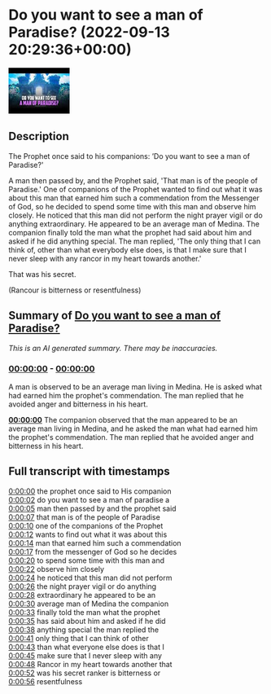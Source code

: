 # Do you want to see a man of Paradise? (2022-09-13 20:29:36+00:00)

![alt Do you want to see a man of Paradise?](SPLd1iCHxd8.jpg "Do you want to see a man of Paradise?")

## Description

The Prophet once said to his companions: ’Do you want to see a man of Paradise?'

A man then passed by, and the Prophet said, 'That man is of the people of Paradise.' One of companions of the Prophet wanted to find out what it was about this man that earned him such a commendation from the Messenger of God, so he decided to spend some time with this man and observe him closely. He noticed that this man did not perform the night prayer vigil or do anything extraordinary. He appeared to be an average man of Medina. The companion finally told the man what the prophet had said about him and asked if he did anything special. The man replied, 'The only thing that I can think of, other than what everybody else does, is that I make sure that I never sleep with any rancor in my heart towards another.'

That was his secret.

(Rancour is bitterness or resentfulness)

## Summary of [Do you want to see a man of Paradise?](https://www.youtube.com/watch?v=SPLd1iCHxd8)


*This is an AI generated summary. There may be inaccuracies. [](/)*

### [00:00:00](https://www.youtube.com/watch?v=SPLd1iCHxd8&t=0) - [00:00:00](https://www.youtube.com/watch?v=SPLd1iCHxd8&t=0)

A man is observed to be an average man living in Medina. He is asked what had earned him the prophet's commendation. The man replied that he avoided anger and bitterness in his heart.

**[00:00:00](https://www.youtube.com/watch?v=SPLd1iCHxd8&t=0)** The companion observed that the man appeared to be an average man living in Medina, and he asked the man what had earned him the prophet's commendation. The man replied that he avoided anger and bitterness in his heart.

## Full transcript with timestamps

[0:00:00](https://youtu.be/SPLd1iCHxd8?t=0) the prophet once said to His companion  
[0:00:02](https://youtu.be/SPLd1iCHxd8?t=2) do you want to see a man of paradise a  
[0:00:05](https://youtu.be/SPLd1iCHxd8?t=5) man then passed by and the prophet said  
[0:00:07](https://youtu.be/SPLd1iCHxd8?t=7) that man is of the people of Paradise  
[0:00:10](https://youtu.be/SPLd1iCHxd8?t=10) one of the companions of the Prophet  
[0:00:12](https://youtu.be/SPLd1iCHxd8?t=12) wants to find out what it was about this  
[0:00:14](https://youtu.be/SPLd1iCHxd8?t=14) man that earned him such a commendation  
[0:00:17](https://youtu.be/SPLd1iCHxd8?t=17) from the messenger of God so he decides  
[0:00:20](https://youtu.be/SPLd1iCHxd8?t=20) to spend some time with this man and  
[0:00:22](https://youtu.be/SPLd1iCHxd8?t=22) observe him closely  
[0:00:24](https://youtu.be/SPLd1iCHxd8?t=24) he noticed that this man did not perform  
[0:00:26](https://youtu.be/SPLd1iCHxd8?t=26) the night prayer vigil or do anything  
[0:00:28](https://youtu.be/SPLd1iCHxd8?t=28) extraordinary he appeared to be an  
[0:00:30](https://youtu.be/SPLd1iCHxd8?t=30) average man of Medina the companion  
[0:00:33](https://youtu.be/SPLd1iCHxd8?t=33) finally told the man what the prophet  
[0:00:35](https://youtu.be/SPLd1iCHxd8?t=35) has said about him and asked if he did  
[0:00:38](https://youtu.be/SPLd1iCHxd8?t=38) anything special the man replied the  
[0:00:41](https://youtu.be/SPLd1iCHxd8?t=41) only thing that I can think of other  
[0:00:43](https://youtu.be/SPLd1iCHxd8?t=43) than what everyone else does is that I  
[0:00:45](https://youtu.be/SPLd1iCHxd8?t=45) make sure that I never sleep with any  
[0:00:48](https://youtu.be/SPLd1iCHxd8?t=48) Rancor in my heart towards another that  
[0:00:52](https://youtu.be/SPLd1iCHxd8?t=52) was his secret ranker is bitterness or  
[0:00:56](https://youtu.be/SPLd1iCHxd8?t=56) resentfulness  
